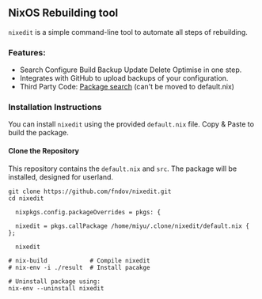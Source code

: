 ## NixOS Rebuilding tool

`nixedit` is a simple command-line tool to automate all steps of rebuilding.

### Features:
- Search Configure Build Backup Update Delete Optimise in one step.
- Integrates with GitHub to upload backups of your configuration.
- Third Party Code: [Package search](https://github.com/niksingh710/nsearch?tab=readme-ov-file) (can't be moved to default.nix)

### Installation Instructions

You can install `nixedit` using the provided `default.nix` file. Copy & Paste to build the package.

#### Clone the Repository

This repository contains the `default.nix` and `src`. The package will be installed, designed for userland.

```
git clone https://github.com/fndov/nixedit.git
cd nixedit

  nixpkgs.config.packageOverrides = pkgs: {

  nixedit = pkgs.callPackage /home/miyu/.clone/nixedit/default.nix { };

  nixedit

# nix-build            # Compile nixedit
# nix-env -i ./result  # Install pacakge
```
```
# Uninstall package using:
nix-env --uninstall nixedit
